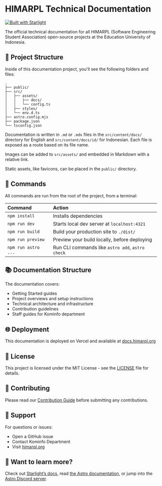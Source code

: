 # HIMARPL Technical Documentation

[![Built with Starlight](https://astro.badg.es/v2/built-with-starlight/tiny.svg)](https://starlight.astro.build)

The official technical documentation for all HIMARPL (Software Engineering Student Association) open-source projects at the Education University of Indonesia.

## 🚀 Project Structure

Inside of this documentation project, you'll see the following folders and files:

```
.
├── public/
├── src/
│   ├── assets/
│   │   ├── docs/
│   │   └── config.ts
│   ├── styles/
│   └── env.d.ts
├── astro.config.mjs
├── package.json
└── tsconfig.json
```

Documentation is written in `.md` or `.mdx` files in the `src/content/docs/` directory for English and `src/content/docs/id/` for Indonesian. Each file is exposed as a route based on its file name.

Images can be added to `src/assets/` and embedded in Markdown with a relative link.

Static assets, like favicons, can be placed in the `public/` directory.

## 🧞 Commands

All commands are run from the root of the project, from a terminal:

| Command             | Action                                           |
| :------------------ | :----------------------------------------------- |
| `npm install`       | Installs dependencies                            |
| `npm run dev`       | Starts local dev server at `localhost:4321`      |
| `npm run build`     | Build your production site to `./dist/`          |
| `npm run preview`   | Preview your build locally, before deploying     |
| `npm run astro ...` | Run CLI commands like `astro add`, `astro check` |

## 📚 Documentation Structure

The documentation covers:

- Getting Started guides
- Project overviews and setup instructions
- Technical architecture and infrastructure
- Contribution guidelines
- Staff guides for Kominfo department

## 🌐 Deployment

This documentation is deployed on Vercel and available at [docs.himarpl.org](https://docs.himarpl.org)

## 📝 License

This project is licensed under the MIT License - see the [LICENSE](LICENSE) file for details.

## 👥 Contributing

Please read our [Contribution Guide](/CONTRIBUTING.md) before submitting any contributions.

## 🤝 Support

For questions or issues:

- Open a GitHub issue
- Contact Kominfo Department
- Visit [himarpl.org](https://www.himarpl.org)

## 👀 Want to learn more?

Check out [Starlight’s docs](https://starlight.astro.build/), read [the Astro documentation](https://docs.astro.build), or jump into the [Astro Discord server](https://astro.build/chat).
